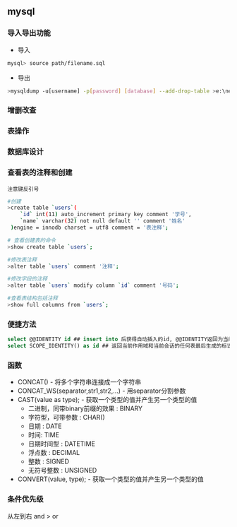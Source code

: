## mysql

### 导入导出功能
* 导入
```sh
mysql> source path/filename.sql
```
* 导出
```sh
>mysqldump -u[username] -p[password] [database] --add-drop-table >e:\new\myshop.sql
```

### 增删改查
### 表操作
### 数据库设计

### 查看表的注释和创建  
    注意键反引号

```sh
#创建
>create table `users`(
	`id` int(11) auto_increment primary key comment '学号',
	`name` varchar(32) not null default '' comment '姓名'
 )engine = innodb charset = utf8 comment = '表注释';

# 查看创建表的命令
>show create table `users`;

#修改表注释
>alter table `users` comment '注释';

#修改字段的注释
>alter table `users` modify column `id` comment '号码';

#查看表结构包括注释
>show full columns from `users`;
```
### 便捷方法

```sql
select @@IDENTITY id ## insert into 后获得自动插入的id, @@IDENTITY返回为当前会话的所有作用域中的任何表最后生成的标识符
select SCOPE_IDENTITY() as id ## 返回当前作用域和当前会话的任何表最后生成的标识符

```
### 函数

* CONCAT() - 将多个字符串连接成一个字符串  
* CONCAT_WS(separator,str1,str2,…) - 用separator分割参数
* CAST(value as type); - 获取一个类型的值并产生另一个类型的值
   * 二进制，同带binary前缀的效果 : BINARY    
   * 字符型，可带参数 : CHAR()     
   * 日期 : DATE     
   * 时间: TIME     
   * 日期时间型 : DATETIME     
   * 浮点数 : DECIMAL      
   * 整数 : SIGNED     
   * 无符号整数 : UNSIGNED
* CONVERT(value, type); - 获取一个类型的值并产生另一个类型的值

### 条件优先级
从左到右
and > or



